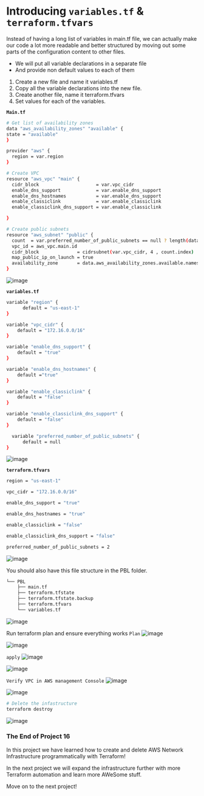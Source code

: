 # Introducing `variables.tf` & `terraform.tfvars`

Instead of having a long list of variables in main.tf file, we can actually make our code a lot more readable and better structured by
moving out some parts of the configuration content to other files.

- We will put all variable declarations in a separate file
- And provide non default values to each of them

1. Create a new file and name it variables.tf
2. Copy all the variable declarations into the new file.
3. Create another file, name it terraform.tfvars
4. Set values for each of the variables.

**`Main.tf`**

```bash
# Get list of availability zones
data "aws_availability_zones" "available" {
state = "available"
}

provider "aws" {
  region = var.region
}

# Create VPC
resource "aws_vpc" "main" {
  cidr_block                     = var.vpc_cidr
  enable_dns_support             = var.enable_dns_support
  enable_dns_hostnames           = var.enable_dns_support
  enable_classiclink             = var.enable_classiclink
  enable_classiclink_dns_support = var.enable_classiclink

}

# Create public subnets
resource "aws_subnet" "public" {
  count  = var.preferred_number_of_public_subnets == null ? length(data.aws_availability_zones.available.names) : var.preferred_number_of_public_subnets
  vpc_id = aws_vpc.main.id
  cidr_block              = cidrsubnet(var.vpc_cidr, 4 , count.index)
  map_public_ip_on_launch = true
  availability_zone       = data.aws_availability_zones.available.names[count.index]
}
```

![image](image/1.jpg)

**`variables.tf`**

```bash
variable "region" {
      default = "us-east-1"
}

variable "vpc_cidr" {
    default = "172.16.0.0/16"
}

variable "enable_dns_support" {
    default = "true"
}

variable "enable_dns_hostnames" {
    default ="true"
}

variable "enable_classiclink" {
    default = "false"
}

variable "enable_classiclink_dns_support" {
    default = "false"
}

  variable "preferred_number_of_public_subnets" {
      default = null
}
```

![image](image/2.jpg)

**`terraform.tfvars`**

```bash
region = "us-east-1"

vpc_cidr = "172.16.0.0/16"

enable_dns_support = "true"

enable_dns_hostnames = "true"

enable_classiclink = "false"

enable_classiclink_dns_support = "false"

preferred_number_of_public_subnets = 2
```

![image](image/3.jpg)

You should also have this file structure in the PBL folder.

```bash
└── PBL
    ├── main.tf
    ├── terraform.tfstate
    ├── terraform.tfstate.backup
    ├── terraform.tfvars
    └── variables.tf
```

![image](image/4.jpg)

Run terraform plan and ensure everything works
`Plan`
![image](image/planning.jpg)

![image](image/planning1.jpg)

`apply`
![image](image/applying.jpg)

![image](image/applying1.jpg)

`Verify VPC in AWS management Console`
![image](image/resource.jpg)

![image](image/resource1.jpg)

```bash
# Delete the infastructure
terraform destroy
```

![image](image/dest.jpg)

### The End of Project 16

In this project we have learned how to create and delete AWS Network Infrastructure programmatically with Terraform!

In the next project we will expand the infrastructure further with more Terraform automation and learn more AWeSome stuff.

Move on to the next project!
